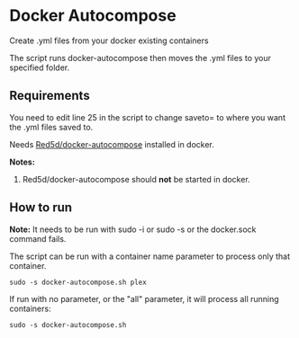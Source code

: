 # Docker Autocompose
Create .yml files from your docker existing containers

The script runs docker-autocompose then moves the .yml files to your specified folder.

## Requirements

You need to edit line 25 in the script to change saveto= to where you want the .yml files saved to.

Needs [Red5d/docker-autocompose](https://github.com/Red5d/docker-autocompose) installed in docker.

**Notes:** 
1. Red5d/docker-autocompose should **not** be started in docker.

## How to run

**Note:** It needs to be run with sudo -i or sudo -s or the docker.sock command fails.

The script can be run with a container name parameter to process only that container. 
```
sudo -s docker-autocompose.sh plex
```

If run with no parameter, or the "all" parameter, it will process all running containers: 
```
sudo -s docker-autocompose.sh
```


